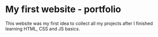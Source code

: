 # My first website - portfolio
This website was my first idea to collect all my projects after I finished learning HTML, CSS and JS basics.
